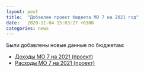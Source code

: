 ```yaml
---
layout: post
title:  "Добавлен проект бюджета МО 7 на 2021 год"
date:   2020-11-04 15:03:27 +0300
categories: news
---
```


Были добавлены новые данные по бюджетам:
* [Доходы МО 7 на 2021 (проект)](/mo7/2021/income)
* [Расходы МО 7 на 2021 (проект)](/mo7/2021/costs)
